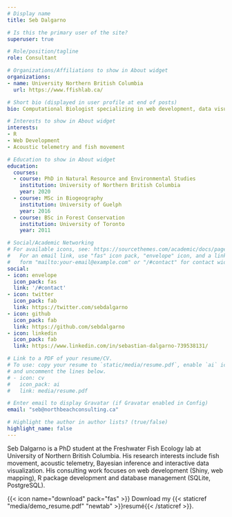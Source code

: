 ```yaml
---
# Display name
title: Seb Dalgarno

# Is this the primary user of the site?
superuser: true

# Role/position/tagline
role: Consultant

# Organizations/Affiliations to show in About widget
organizations:
- name: University Northern British Columbia
  url: https://www.ffishlab.ca/

# Short bio (displayed in user profile at end of posts)
bio: Computational Biologist specializing in web development, data visualization, GIS and databases.

# Interests to show in About widget
interests:
- R
- Web Development
- Acoustic telemetry and fish movement

# Education to show in About widget
education:
  courses:
  - course: PhD in Natural Resource and Environmental Studies
    institution: University of Northern British Columbia
    year: 2020
  - course: MSc in Biogeography
    institution: University of Guelph
    year: 2016
  - course: BSc in Forest Conservation
    institution: University of Toronto
    year: 2011

# Social/Academic Networking
# For available icons, see: https://sourcethemes.com/academic/docs/page-builder/#icons
#   For an email link, use "fas" icon pack, "envelope" icon, and a link in the
#   form "mailto:your-email@example.com" or "/#contact" for contact widget.
social:
- icon: envelope
  icon_pack: fas
  link: '/#contact'
- icon: twitter
  icon_pack: fab
  link: https://twitter.com/sebdalgarno
- icon: github
  icon_pack: fab
  link: https://github.com/sebdalgarno
- icon: linkedin
  icon_pack: fab
  link: https://www.linkedin.com/in/sebastian-dalgarno-739538131/

# Link to a PDF of your resume/CV.
# To use: copy your resume to `static/media/resume.pdf`, enable `ai` icons in `params.toml`, 
# and uncomment the lines below.
# - icon: cv
#   icon_pack: ai
#   link: media/resume.pdf

# Enter email to display Gravatar (if Gravatar enabled in Config)
email: "seb@northbeachconsulting.ca"

# Highlight the author in author lists? (true/false)
highlight_name: false
---
```


Seb Dalgarno is a PhD student at the Freshwater Fish Ecology lab at University of Northern British Columbia. His research interests include fish movement, acoustic telemetry, Bayesian inference and interactive data visualization. His consulting work focuses on web development (Shiny, web mapping), R package development and database management (SQLite, PostgreSQL).

{{< icon name="download" pack="fas" >}} Download my {{< staticref "media/demo_resume.pdf" "newtab" >}}resumé{{< /staticref >}}.
